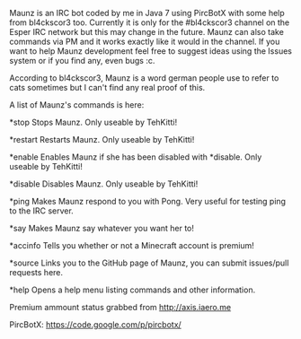 Maunz is an IRC bot coded by me in Java 7 using PircBotX with some help from bl4ckscor3 too. Currently it is only for the #bl4ckscor3 channel on the Esper IRC network but this may change in the future. Maunz can also take commands via PM and it works exactly like it would in the channel. If you want to help Maunz development feel free to suggest ideas using the Issues system or if you find any, even bugs :c.

According to bl4ckscor3, Maunz is a word german people use to refer to cats sometimes but I can't find any real proof of this.

A list of Maunz's commands is here:

*stop   Stops Maunz. Only useable by TehKitti!

*restart   Restarts Maunz. Only useable by TehKitti!

*enable   Enables Maunz if she has been disabled with *disable. Only useable by TehKitti!

*disable   Disables Maunz. Only useable by TehKitti!

*ping   Makes Maunz respond to you with Pong. Very useful for testing ping to the IRC server.

*say <message>   Makes Maunz say whatever you want her to!

*accinfo <account>   Tells you whether or not a Minecraft account is premium!

*source   Links you to the GitHub page of Maunz, you can submit issues/pull requests here.

*help   Opens a help menu listing commands and other information.

Premium ammount status grabbed from http://axis.iaero.me

PircBotX: https://code.google.com/p/pircbotx/
